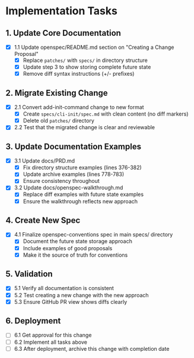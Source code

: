 # Implementation Tasks

## 1. Update Core Documentation
- [x] 1.1 Update openspec/README.md section on "Creating a Change Proposal"
  - [x] Replace `patches/` with `specs/` in directory structure
  - [x] Update step 3 to show storing complete future state
  - [x] Remove diff syntax instructions (+/- prefixes)

## 2. Migrate Existing Change
- [x] 2.1 Convert add-init-command change to new format
  - [x] Create `specs/cli-init/spec.md` with clean content (no diff markers)
  - [x] Delete old `patches/` directory
- [x] 2.2 Test that the migrated change is clear and reviewable

## 3. Update Documentation Examples
- [x] 3.1 Update docs/PRD.md
  - [x] Fix directory structure examples (lines 376-382)
  - [x] Update archive examples (lines 778-783)
  - [x] Ensure consistency throughout
- [x] 3.2 Update docs/openspec-walkthrough.md
  - [x] Replace diff examples with future state examples
  - [x] Ensure the walkthrough reflects new approach

## 4. Create New Spec
- [x] 4.1 Finalize openspec-conventions spec in main specs/ directory
  - [x] Document the future state storage approach
  - [x] Include examples of good proposals
  - [x] Make it the source of truth for conventions

## 5. Validation
- [x] 5.1 Verify all documentation is consistent
- [x] 5.2 Test creating a new change with the new approach
- [x] 5.3 Ensure GitHub PR view shows diffs clearly

## 6. Deployment
- [ ] 6.1 Get approval for this change
- [ ] 6.2 Implement all tasks above
- [ ] 6.3 After deployment, archive this change with completion date